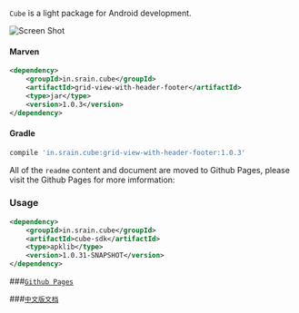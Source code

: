 `Cube` is a light package for Android development. 

![Screen Shot](https://raw.githubusercontent.com/liaohuqiu/android-GridViewWithHeaderAndFooter/master/screen-shot.png)

#### Marven

```xml
<dependency>
    <groupId>in.srain.cube</groupId>
    <artifactId>grid-view-with-header-footer</artifactId>
    <type>jar</type>
    <version>1.0.3</version>
</dependency>
```

#### Gradle

``` groovy
compile 'in.srain.cube:grid-view-with-header-footer:1.0.3'
```

All of the `readme` content and document are moved to Github Pages, please visit the Github Pages for more imformation:

### Usage

```xml
<dependency>
    <groupId>in.srain.cube</groupId>
    <artifactId>cube-sdk</artifactId>
    <type>apklib</type>
    <version>1.0.31-SNAPSHOT</version>
</dependency>
```

###[`Github Pages`](http://cube-sdk.liaohuqiu.net)

###[`中文版文档`](http://cube-sdk.liaohuqiu.net/cn)
